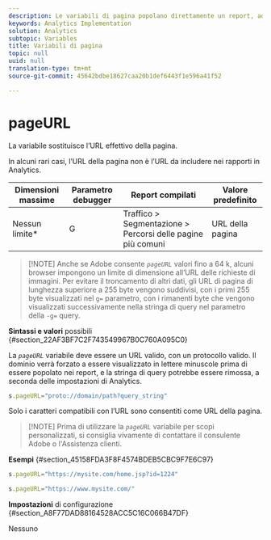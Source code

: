 ```yaml
---
description: Le variabili di pagina popolano direttamente un report, ad esempio pageName, List Props, List Variables e così via.
keywords: Analytics Implementation
solution: Analytics
subtopic: Variables
title: Variabili di pagina
topic: null
uuid: null
translation-type: tm+mt
source-git-commit: 45642bdbe18627caa20b1def6443f1e596a41f52

---
```



# pageURL

La variabile sostituisce l’URL effettivo della pagina.

<!-- 

pageURL.xml

 -->

In alcuni rari casi, l’URL della pagina non è l’URL da includere nei rapporti in Analytics.

<table id="table_D4DC6B476FFD4BEEB36A5C6B2D026255"> 
 <thead> 
  <tr> 
   <th class="entry"> Dimensioni massime </th> 
   <th class="entry"> Parametro debugger </th> 
   <th class="entry"> Report compilati </th> 
   <th class="entry"> Valore predefinito </th> 
  </tr> 
 </thead>
 <tbody> 
  <tr> 
   <td> Nessun limite* </td> 
   <td> <p>G </p> </td> 
   <td> Traffico &gt; Segmentazione &gt; Percorsi delle pagine più comuni </td> 
   <td> URL della pagina </td> 
  </tr> 
 </tbody> 
</table>

> [!NOTE] Anche se Adobe consente *`pageURL`* valori fino a 64 k, alcuni browser impongono un limite di dimensione all’URL delle richieste di immagini. Per evitare il troncamento di altri dati, gli URL di pagina di lunghezza superiore a 255 byte vengono suddivisi, con i primi 255 byte visualizzati nel `g=` parametro, con i rimanenti byte che vengono visualizzati successivamente nella stringa di query nel parametro della `-g=` query.

**Sintassi e valori** possibili {#section_22AF3BF7C2F743549967B0C760A095C0}

La *`pageURL`* variabile deve essere un URL valido, con un protocollo valido. Il dominio verrà forzato a essere visualizzato in lettere minuscole prima di essere popolato nei report, e la stringa di query potrebbe essere rimossa, a seconda delle impostazioni di Analytics.

```js
s.pageURL="proto://domain/path?query_string"
```

Solo i caratteri compatibili con l’URL sono consentiti come URL della pagina.

> [!NOTE] Prima di utilizzare la *`pageURL`* variabile per scopi personalizzati, si consiglia vivamente di contattare il consulente Adobe o l'Assistenza clienti.

**Esempi** {#section_45158FDA3F8F4574BDEB5CBC9F7E6C97}

```js
s.pageURL="https://mysite.com/home.jsp?id=1224" 
```

```js
s.pageURL="https://www.mysite.com/"
```

**Impostazioni** di configurazione {#section_A8F77DAD88164528ACC5C16C066B47DF}

Nessuno

